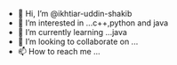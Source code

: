 - 👋 Hi, I’m @ikhtiar-uddin-shakib
- 👀 I’m interested in ...c++,python and java
- 🌱 I’m currently learning ...java
- 💞️ I’m looking to collaborate on ...
- 📫 How to reach me ...

<!---
ikhtiar-uddin-shakib/ikhtiar-uddin-shakib is a ✨ special ✨ repository because its `README.md` (this file) appears on your GitHub profile.
You can click the Preview link to take a look at your changes.
--->
